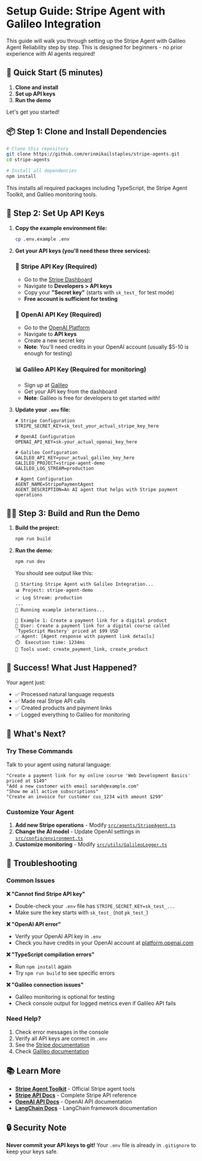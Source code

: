 # Setup Guide: Stripe Agent with Galileo Integration

This guide will walk you through setting up the Stripe Agent with Galileo Agent Reliability step by step. This is designed for beginners - no prior experience with AI agents required!

## 🎯 Quick Start (5 minutes)

1. **Clone and install**
2. **Set up API keys**
3. **Run the demo**

Let's get you started!

## 📦 Step 1: Clone and Install Dependencies

```bash
# Clone this repository
git clone https://github.com/erinmikailstaples/stripe-agents.git
cd stripe-agents

# Install all dependencies
npm install
```

This installs all required packages including TypeScript, the Stripe Agent Toolkit, and Galileo monitoring tools.

## 🔑 Step 2: Set Up API Keys 

1. **Copy the example environment file:**
   ```bash
   cp .env.example .env
   ```

2. **Get your API keys (you'll need these three services):**

   ### 🔵 Stripe API Key (Required)
   
   - Go to the [Stripe Dashboard](https://dashboard.stripe.com/)
   - Navigate to **Developers > API keys**
   - Copy your **"Secret key"** (starts with `sk_test_` for test mode)
   - **Free account is sufficient for testing**

   ### 🤖 OpenAI API Key (Required)
   
   - Go to the [OpenAI Platform](https://platform.openai.com/)
   - Navigate to **API keys**
   - Create a new secret key
   - **Note**: You'll need credits in your OpenAI account (usually $5-10 is enough for testing)

   ### 📊 Galileo API Key (Required for monitoring)
   
   - Sign up at [Galileo](https://app.galileo.ai/) 
   - Get your API key from the dashboard
   - **Note**: Galileo is free for developers to get started with! 

3. **Update your `.env` file:**
   ```env
   # Stripe Configuration
   STRIPE_SECRET_KEY=sk_test_your_actual_stripe_key_here
   
   # OpenAI Configuration
   OPENAI_API_KEY=sk-your_actual_openai_key_here
   
   # Galileo Configuration
   GALILEO_API_KEY=your_actual_galileo_key_here
   GALILEO_PROJECT=stripe-agent-demo
   GALILEO_LOG_STREAM=production
   
   # Agent Configuration
   AGENT_NAME=StripePaymentAgent
   AGENT_DESCRIPTION=An AI agent that helps with Stripe payment operations
   ```

## 🏃‍♂️ Step 3: Build and Run the Demo

1. **Build the project:**

   ```bash
   npm run build
   ```

2. **Run the demo:**

   ```bash
   npm run dev
   ```

   You should see output like this:

   ```text
   🚀 Starting Stripe Agent with Galileo Integration...
   📊 Project: stripe-agent-demo
   📈 Log Stream: production
   ---
   🤖 Running example interactions...
   
   📝 Example 1: Create a payment link for a digital product
   💬 User: Create a payment link for a digital course called 'TypeScript Mastery' priced at $99 USD
   ✅ Agent: [Agent response with payment link details]
   ⏱️  Execution time: 1234ms
   🔧 Tools used: create_payment_link, create_product
   ```

## 🎉 Success! What Just Happened?

Your agent just:
- ✅ Processed natural language requests
- ✅ Made real Stripe API calls
- ✅ Created products and payment links
- ✅ Logged everything to Galileo for monitoring

## 🚀 What's Next?

### Try These Commands

Talk to your agent using natural language:

```text
"Create a payment link for my online course 'Web Development Basics' priced at $149"
"Add a new customer with email sarah@example.com"
"Show me all active subscriptions"
"Create an invoice for customer cus_1234 with amount $299"
```

### Customize Your Agent

1. **Add new Stripe operations** - Modify [`src/agents/StripeAgent.ts`](file:///Users/erinmikail/GitHub-Local/stripe-agents/src/agents/StripeAgent.ts)
2. **Change the AI model** - Update OpenAI settings in [`src/config/environment.ts`](file:///Users/erinmikail/GitHub-Local/stripe-agents/src/config/environment.ts)
3. **Customize monitoring** - Modify [`src/utils/GalileoLogger.ts`](file:///Users/erinmikail/GitHub-Local/stripe-agents/src/utils/GalileoLogger.ts)

## 🐛 Troubleshooting

### Common Issues

**❌ "Cannot find Stripe API key"**
- Double-check your `.env` file has `STRIPE_SECRET_KEY=sk_test_...`
- Make sure the key starts with `sk_test_` (not `pk_test_`)

**❌ "OpenAI API error"**
- Verify your OpenAI API key in `.env`
- Check you have credits in your OpenAI account at [platform.openai.com](https://platform.openai.com/account/usage)

**❌ "TypeScript compilation errors"**
- Run `npm install` again
- Try `npm run build` to see specific errors

**❌ "Galileo connection issues"**
- Galileo monitoring is optional for testing
- Check console output for logged metrics even if Galileo API fails

### Need Help?

1. Check error messages in the console
2. Verify all API keys are correct in `.env`
3. See the [Stripe documentation](https://stripe.com/docs/agents) 
4. Check [Galileo documentation](https://v2docs.galileo.ai/what-is-galileo) 

## 📚 Learn More

- **[Stripe Agent Toolkit](https://github.com/stripe/agent-toolkit)** - Official Stripe agent tools
- **[Stripe API Docs](https://stripe.com/docs/api)** - Complete Stripe API reference  
- **[OpenAI API Docs](https://platform.openai.com/docs)** - OpenAI API documentation
- **[LangChain Docs](https://js.langchain.com/)** - LangChain framework documentation

## 🔒 Security Note

**Never commit your API keys to git!** Your `.env` file is already in `.gitignore` to keep your keys safe.